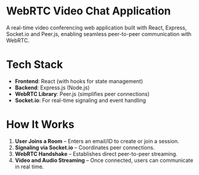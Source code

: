 # WebRTC Video Chat Application

A real-time video conferencing web application built with React, Express, Socket.io and Peer.js, enabling seamless peer-to-peer communication with WebRTC.

# Tech Stack

- **Frontend**: React (with hooks for state management)
- **Backend**: Express.js (Node.js)
- **WebRTC Library**: Peer.js (simplifies peer connections)
- **Socket.io**: For real-time signaling and event handling

# How It Works

1) **User Joins a Room** – Enters an email/ID to create or join a session.
2) **Signaling via Socket.io** – Coordinates peer connections.
3) **WebRTC Handshake** – Establishes direct peer-to-peer streaming.
4) **Video and Audio Streaming** – Once connected, users can communicate in real time.
